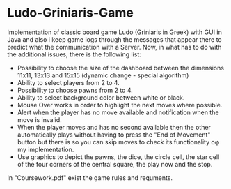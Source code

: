 # Ludo-Griniaris-Game
Implementation of classic board game Ludo (Griniaris in Greek) with GUI in Java and also i keep game logs through the messages that appear there to predict what the communication with a Server. Now, in what has to do with the additional issues, there is the following list:

* Possibility to choose the size of the dashboard between the dimensions 11x11, 13x13 and 15x15 (dynamic change - special algorithm)
* Ability to select players from 2 to 4.
* Possibility to choose pawns from 2 to 4.
* Ability to select background color between white or black.
* Mouse Over works in order to highlight the next moves where possible.
* Alert when the player has no move available and notification when the move is invalid.
* When the player moves and has no second available then the other automatically plays without having to press the "End of Movement" button but there is so you can skip moves to check its functionality οφ my implementation.
* Use graphics to depict the pawns, the dice, the circle cell, the star cell of the four corners of the central square, the play now and the stop.

In "Coursework.pdf" exist the game rules and requments.
